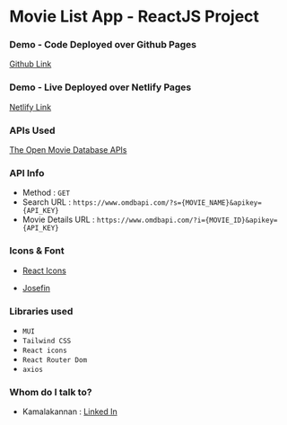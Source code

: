 # Movie List App - ReactJS Project

<!-- ![](movie.gif) -->

### Demo - Code Deployed over Github Pages

[Github Link](https://github.com/kamaluiuxd/Movie-List-App.git)

### Demo - Live Deployed over Netlify Pages

[Netlify Link](https://github.com/kamaluiuxd/Movie-List-App.git)

### APIs Used

[The Open Movie Database APIs](http://www.omdbapi.com/)

### API Info

- Method : `GET`
- Search URL : `https://www.omdbapi.com/?s={MOVIE_NAME}&apikey={API_KEY}`
- Movie Details URL : `https://www.omdbapi.com/?i={MOVIE_ID}&apikey={API_KEY}`

### Icons & Font

- [React Icons](https://react-icons.github.io/react-icons/)

- [Josefin](https://fonts.googleapis.com/css2?family=Josefin+Sans&display=swap)

### Libraries used

- `MUI`
- `Tailwind CSS`
- `React icons`
- `React Router Dom`
- `axios`

### Whom do I talk to?

- Kamalakannan : [Linked In](https://www.instagram.com/theindiandev)
